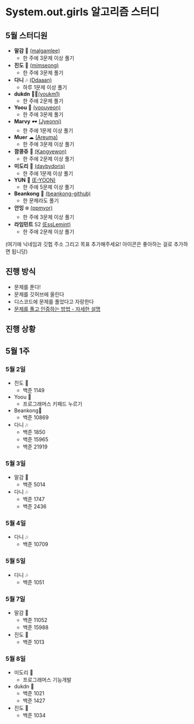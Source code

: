 # System.out.girls 알고리즘 스터디

## 5월 스터디원

- **말감** 🎱 [(malgamlee)](https://github.com/malgamlee)
  - 한 주에 3문제 이상 풀기
- **진도** 🧶 [(mimseong)](https://github.com/mimseong)
  - 한 주에 3문제 풀기
- **다니** 🎶 [(Ddaaan)](https://github.com/Ddaaan)
  - 하루 1문제 이상 풀기
- **dukdn** 🚴‍♀️[(youkm1)](https://github.com/youkm1)
  - 한 주에 2문제 풀기
- **Yoou** 🐧 [(yoouyeon)](https://github.com/yoouyeon)
  - 한 주에 3문제 풀기
- **Marvy** 🕶️ [(Jyeonni)](https://github.com/Jyeonni)
  - 한 주에 1문제 이상 풀기
- **Muer** ☁ [(Areuma)](https://github.com/AReuma)
  - 한 주에 3문제 이상 풀기
- **깜콩쥬** 🌼 [(Kangyewon)](https://github.com/Kangyewon)
  - 한 주에 2문제 이상 풀기
- **미도리** 👻 [(daybydoris)](https://github.com/daybydoris)
  - 한 주에 1문제 이상 풀기
- **YUN** 🌊 [(E-YOON)](https://github.com/E-YOON)
  - 한 주에 5문제 이상 풀기
- **Beankong** 🌊 [(beankong-github)](https://github.com/beankong-github)
  - 한 문제라도 풀기
- **안잉** ❄️ [(ppmyor)](https://github.com/ppmyor)
  - 한 주에 3문제 이상 풀기
- **라임민트** S2 [(EssLemint)](https://github.com/EssLemint)
  - 한 주에 2문제 이상 풀기

(여기에 닉네임과 깃헙 주소 그리고 목표 추가해주세요! 아이콘은 좋아하는 걸로 추가하면 됩니당)

## 진행 방식

- 문제를 푼다!
- 문제를 깃허브에 올린다
- 디스코드에 문제를 풀었다고 자랑한다
- [문제를 풀고 인증하는 방법 - 자세한 설명](https://github.com/malgamlee/algorithm/wiki/%EB%AC%B8%EC%A0%9C%EB%A5%BC-%ED%92%80%EA%B3%A0-%EC%9D%B8%EC%A6%9D%ED%95%98%EB%8A%94-%EB%B0%A9%EB%B2%95)

## 진행 상황

## 5월 1주

### 5월 2일

- 진도 🧶
  - 백준 1149
- Yoou 🐧
  - 프로그래머스 키패드 누르기
- Beankong💜
  - 백준 10869
- 다니 🎶
  - 백준 1850
  - 백준 15965
  - 백준 21919

### 5월 3일

- 말감 🎱
  - 백준 5014
- 다니 🎶
  - 백준 1747
  - 백준 2436

### 5월 4일

- 다니 🎶
  - 백준 10709

### 5월 5일

- 다니 🎶
  - 백준 1051

### 5월 7일

- 말감 🎱
  - 백준 11052
  - 백준 15988
- 진도 🧶
  - 백준 1013

### 5월 8일

- 미도리 👻
  - 프로그래머스 기능개발
- dukdn 🚴‍
  - 백준 1021
  - 백준 1427
- 진도 🧶
  - 백준 1034

